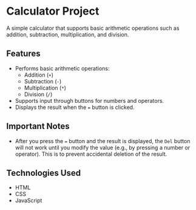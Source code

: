 # Calculator Project

A simple calculator that supports basic arithmetic operations such as addition, subtraction, multiplication, and division.

## Features

- Performs basic arithmetic operations:
  - Addition (`+`)
  - Subtraction (`-`)
  - Multiplication (`*`)
  - Division (`/`)
- Supports input through buttons for numbers and operators.
- Displays the result when the `=` button is clicked.

## Important Notes

- After you press the `=` button and the result is displayed, the `Del` button will not work until you modify the value (e.g., by pressing a number or operator). This is to prevent accidental deletion of the result.
  
## Technologies Used

- HTML
- CSS
- JavaScript

